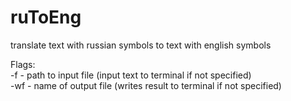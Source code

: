 # ruToEng
translate text with russian symbols to text with english symbols

Flags:  
-f - path to input file (input text to terminal if not specified)  
-wf - name of output file (writes result to terminal if not specified)
